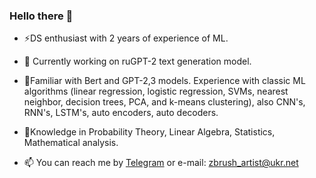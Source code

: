 ### Hello there 👋
- ⚡DS enthusiast with 2 years of experience of ML. 
- 🔭 Currently working on ruGPT-2 text generation model.
- 🌱Familiar with Bert and GPT-2,3 models. Experience with classic ML algorithms (linear regression, logistic
regression, SVMs, nearest neighbor, decision trees, PCA, and k-means clustering), also CNN's, RNN's,
LSTM's, auto encoders, auto decoders.
- 🌱Knowledge in Probability Theory, Linear Algebra, Statistics, Mathematical analysis.

- 📫 You can reach me by [Telegram](https://telegram.me/morea_93) or e-mail: zbrush_artist@ukr.net
